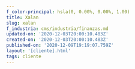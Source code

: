 ```yaml
---
f_color-principal: hsla(0, 0.00%, 0.00%, 1.00)
title: Xalan
slug: xalan
f_industria: cms/industria/finanzas.md
updated-on: '2020-12-03T20:00:10.483Z'
created-on: '2020-12-03T20:00:10.483Z'
published-on: '2020-12-09T19:19:07.759Z'
layout: '[cliente].html'
tags: cliente
---
```



